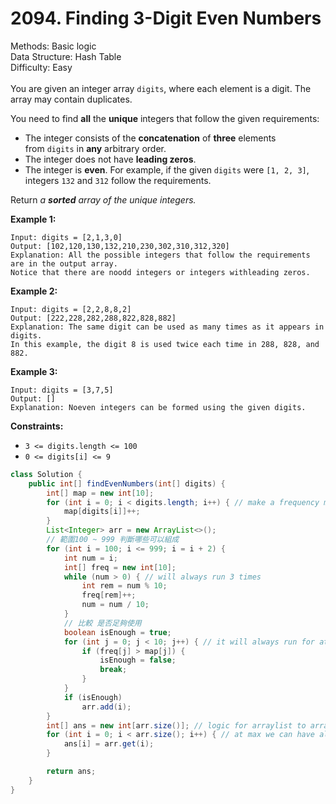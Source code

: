 # 2094. Finding 3-Digit Even Numbers  

  Methods: Basic logic </br> Data Structure: Hash Table </br> Difficulty: Easy </br> </br>You are given an integer array `digits`, where each element is a digit. The array may contain duplicates.

You need to find **all** the **unique** integers that follow the given requirements:

- The integer consists of the **concatenation** of **three** elements from `digits` in **any** arbitrary order.
- The integer does not have **leading zeros**.
- The integer is **even**.
For example, if the given `digits` were `[1, 2, 3]`, integers `132` and `312` follow the requirements.

Return *a ****sorted**** array of the unique integers.*

**Example 1:**

```plain text
Input: digits = [2,1,3,0]
Output: [102,120,130,132,210,230,302,310,312,320]
Explanation: All the possible integers that follow the requirements are in the output array.
Notice that there are noodd integers or integers withleading zeros.
```

**Example 2:**

```plain text
Input: digits = [2,2,8,8,2]
Output: [222,228,282,288,822,828,882]
Explanation: The same digit can be used as many times as it appears in digits.
In this example, the digit 8 is used twice each time in 288, 828, and 882.
```

**Example 3:**

```plain text
Input: digits = [3,7,5]
Output: []
Explanation: Noeven integers can be formed using the given digits.
```

**Constraints:**

- `3 <= digits.length <= 100`
- `0 <= digits[i] <= 9`
```java
class Solution {
    public int[] findEvenNumbers(int[] digits) {
        int[] map = new int[10];
        for (int i = 0; i < digits.length; i++) { // make a frequency map of digits
            map[digits[i]]++;
        }
        List<Integer> arr = new ArrayList<>();
        // 範圍100 ~ 999 判斷哪些可以組成
        for (int i = 100; i <= 999; i = i + 2) {
            int num = i;
            int[] freq = new int[10];
            while (num > 0) { // will always run 3 times
                int rem = num % 10;
                freq[rem]++;
                num = num / 10;
            }
            // 比較 是否足夠使用
            boolean isEnough = true;
            for (int j = 0; j < 10; j++) { // it will always run for at max 10 times
                if (freq[j] > map[j]) {
                    isEnough = false;
                    break;
                }
            }
            if (isEnough)
                arr.add(i);
        }
        int[] ans = new int[arr.size()]; // logic for arraylist to array conversion
        for (int i = 0; i < arr.size(); i++) { // at max we can have all num from 100 to 998 only
            ans[i] = arr.get(i);
        }

        return ans;
    }
}
```

